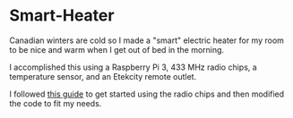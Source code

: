 # Smart-Heater

Canadian winters are cold so I made a "smart" electric heater for my room to be nice and warm when I get out of bed in the morning.

I accomplished this using a Raspberry Pi 3, 433 MHz radio chips, a temperature sensor, and an Etekcity remote outlet.

I followed [this guide](https://zenofall.com/simple-home-automation-using-raspberry-pi-with-433mhz-radio-chips-etekcity-remote-outlet-and-python/) to get started using the radio chips and then modified the code to fit my needs.
